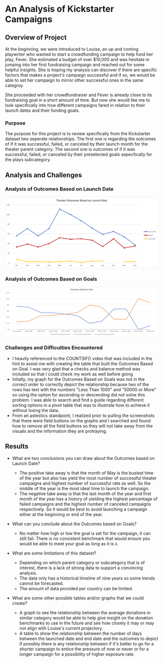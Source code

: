 # An Analysis of Kickstarter Campaigns

## Overview of Project
At the beginning, we were introduced to Louise, an up and coming playwriter who wanted to start a crowdfunding campaign to help fund her play, Fever. She estimated a budget of over $10,000 and was hesitate in jumping into her first fundraising campaign and reached out for some helpful insights. She is hoping my analysis can discover if there are specific factors that makes a project's campaign successful and if so, we would be able to set her campaign to mirror other successful ones in the same categroy.

She proceeded with her crowdfundraiser and Fever is already close to its fundraising goal in a short amount of time. But now she would like me to look specifically into how different campaigns fared in relation to their launch dates and their funding goals.

### Purpose
The purpose for this project is to review specifically from the Kickstarter dataset two seperate relationships. The first one is regarding the outcomes of if it was successful, failed, or canceled by their launch month for the theater parent category. The second one is outcomes of if it was successful, failed, or canceled by their preselected goals sepecfically for the plays subcategory.  

## Analysis and Challenges

### Analysis of Outcomes Based on Launch Date
![Outcomes Based on Launch Date Image](/01-Kickstarter/Resources/Theater_Outcomes_vs_Launch.png)
### Analysis of Outcomes Based on Goals
![Outcomes Based on Goals Image](/01-Kickstarter/Resources/Outcomes_vs_Goals.png)

### Challenges and Difficulties Encountered
- I heavily referenced to the COUNTSIF() video that was included in the hint to assist me with creating the table that built the Outcomes Based on Goal. I was very glad that a checks and balance method was included so that I could check my work as well before going
- Initally, my graph for the Outcomes Based on Goals was not in the correct order to correctly depict the relationship because two of the rows has text with the numbers "Less Than 1000" and "50000 or More" so using the option for ascending or descending did not solve this problem. I was able to search and find a guide regarding different sorting options in a pivot table that was to illustrate how to achieve it without losing the data. 
- From an astestics standpoint, I realized prior to pulling the screenshots that there were field buttons on the graphs and I searched and found how to remove all the field buttons so they will not take away from the visuals and the information they are protraying. 

## Results

- What are two conclusions you can draw about the Outcomes based on Launch Date?
    - The positive take away is that the month of May is the busiest time of the year but also has yield the most number of successful theater campaigns and highest number of successful rate as well. So the middle of the year is the most ideal time to launch the campaign.
    - The negative take away is that the last month of the year and first month of the year has a history of yielding the highest percentage of failed campaigns and the highest number of canceled campaigns respectively. So it would be best to avoid launching a campaign either at the beginning or end of the year. 

- What can you conclude about the Outcomes based on Goals?
    - No matter how high or low the goal is set for the campaign, it can still fail. There is no consistent benchmark that would ensure you would be able to meet your goal as long as it is x. 

- What are some limitations of this dataset?
    - Depending on which parent category or subcategory that is of interest, there is a lack of strong data to support a convincing analysis. 
    - The data only has a historical timeline of nine years so some trends cannot be forecasted. 
    - The amount of data provided per country can be limited. 

- What are some other possible tables and/or graphs that we could create?
    - A graph to see the relationship between the average donations in similar category would be able to help give insight on the donation benchmarks to use in the future and see how closely it may or may not align with Louise's current projectory. 
    - A table to show the relationship between the number of days between the launched date and end date and the outcomes to depict if possibly there is any relationship between if it's better to go for a shorter campaign to entice the pressure of now or never or for a longer campaign for a possibility of higher exposure rate. 